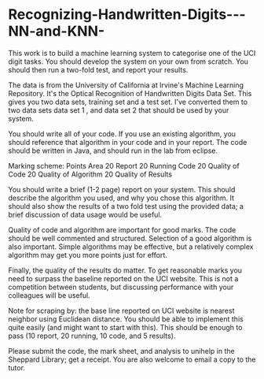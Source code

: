 # Recognizing-Handwritten-Digits---NN-and-KNN-
This work is to build a machine learning system to categorise one of the UCI digit tasks. You should develop the system on your own from scratch. You should then run a two-fold test, and report your results.

The data is from the University of California at Irvine's Machine Learning Repository. It's the Optical Recognition of Handwritten Digits Data Set. This gives you two data sets, training set and a test set. I've converted them to two data sets data set 1 , and data set 2 that should be used by your system.

You should write all of your code. If you use an existing algorithm, you should reference that algorithm in your code and in your report. The code should be written in Java, and should run in the lab from eclipse. 

Marking scheme:
Points	Area
20	Report
20	Running Code
20	Quality of Code
20	Quality of Algorithm
20	Quality of Results

You should write a brief (1-2 page) report on your system. This should describe the algorithm you used, and why you chose this algorithm. It should also show the results of a two fold test using the provided data; a brief discussion of data usage would be useful.

Quality of code and algorithm are important for good marks. The code should be well commented and structured. Selection of a good algorithm is also important. Simple algorithms may be effective, but a relatively complex algorithm may get you more points just for effort.

Finally, the quality of the results do matter. To get reasonable marks you need to surpass the baseline reported on the UCI website. This is not a competition between students, but discussing performance with your colleagues will be useful.

Note for scraping by: the base line reported on UCI website is nearest neighbor using Euclidean distance. You should be able to implement this quite easily (and might want to start with this). This should be enough to pass (10 report, 20 running, 10 code, and 5 results).

Please submit the code, the mark sheet, and analysis to unihelp in the Sheppard Library; get a receipt. You are also welcome to email a copy to the tutor.

